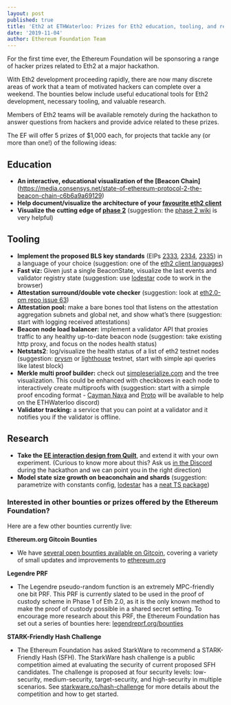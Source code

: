 ```yaml
---
layout: post
published: true
title: 'Eth2 at ETHWaterloo: Prizes for Eth2 education, tooling, and research'
date: '2019-11-04'
author: Ethereum Foundation Team
---
```


For the first time ever, the Ethereum Foundation will be sponsoring a range of hacker prizes related to Eth2 at a major hackathon.

With Eth2 development proceeding rapidly, there are now many discrete areas of work that a team of motivated hackers can complete over a weekend. The bounties below include useful educational tools for Eth2 development, necessary tooling, and valuable research.

Members of Eth2 teams will be available remotely during the hackathon to answer questions from hackers and provide advice related to these prizes. 

The EF will offer 5 prizes of $1,000 each, for projects that tackle any (or more than one!) of  the following ideas:


## Education
- **An interactive, educational visualization of the [Beacon Chain]**(https://media.consensys.net/state-of-ethereum-protocol-2-the-beacon-chain-c6b6a9a69129)
- **Help document/visualize the architecture of your [favourite eth2 client](https://eth.wiki/en/eth2/clients)**
- **Visualize the cutting edge of [phase 2](https://docs.ethhub.io/ethereum-roadmap/ethereum-2.0/eth-2.0-phases/)** (suggestion: the [phase 2 wiki](https://hackmd.io/UzysWse1Th240HELswKqVA?view) is very helpful)


## Tooling
- **Implement the proposed BLS key standards** (EIPs [2333](https://github.com/ethereum/EIPs/pull/2333), [2334](https://github.com/ethereum/EIPs/pull/2334), [2335](https://github.com/ethereum/EIPs/pull/2335)) in a language of your choice (suggestion: one of the [eth2 client languages](https://eth.wiki/en/eth2/clients))
- **Fast viz:** Given just a single BeaconState, visualize the last events and validator registry state (suggestion: use [lodestar](https://github.com/ChainSafe/lodestar) code to work in the browser)
- **Attestation surround/double vote checker** (suggestion: look at [eth2.0-pm repo issue 63](https://github.com/ethereum/eth2.0-pm/issues/63))
- **Attestation pool:** make a bare bones tool that listens on the attestation aggregation subnets and global net, and show what’s there (suggestion: start with logging received attestations)
- **Beacon node load balancer:** implement a validator API that proxies traffic to any healthy up-to-date beacon node (suggestion: take existing http proxy, and focus on the nodes health status)
- **Netstats2**: log/visualize the health status of a list of eth2 testnet nodes (suggestion: [prysm](https://github.com/prysmaticlabs/prysm) or [lighthouse](https://github.com/sigp/lighthouse) testnet, start with simple api queries like latest block)
- **Merkle multi proof builder:** check out [simpleserialize.com](http://simpleserialize.com/) and the tree visualization. This could be enhanced with checkboxes in each node to interactively create multiproofs with (suggestion: start with a simple proof encoding format - [Cayman Nava](https://twitter.com/caymannan) and [Proto](https://twitter.com/protolambda?lang=en) will be available to help on the ETHWaterloo discord)
- **Validator tracking:** a service that you can point at a validator and it notifies you if the validator is offline.


## Research
- **Take the [EE interaction design from Quilt](https://github.com/lightclient/sheth)**, and extend it with your own experiment. (Curious to know more about this? Ask us [in the Discord](http://ethwaterloo.com/chat) during the hackathon and we can point you in the right direction)
- **Model state size growth on beaconchain and shards** (suggestion: parametrize with constants config, [lodestar](https://github.com/ChainSafe/lodestar) has a [neat TS package](https://github.com/ChainSafe/lodestar/tree/master/packages/eth2.0-config))


### **Interested in other bounties or prizes offered by the Ethereum Foundation?** 

Here are a few other bounties currently live:

**Ethereum.org Gitcoin Bounties**

- We have [several open bounties available on Gitcoin](https://gitcoin.co/hackathon/web3-world), covering a variety of small updates and improvements to [ethereum.org](http://ethereum.org)


**Legendre PRF**

- The Legendre pseudo-random function is an extremely MPC-friendly one bit PRF. This PRF is currently slated to be used in the proof of custody scheme in Phase 1 of Eth 2.0, as it is the only known method to make the proof of custody possible in a shared secret setting. To encourage more research about this PRF, the Ethereum Foundation has set out a series of bounties here: [legendreprf.org/bounties](https://legendreprf.org/bounties)

**STARK-Friendly Hash Challenge**

- The Ethereum Foundation has asked StarkWare to recommend a STARK-Friendly Hash (SFH). The StarkWare hash challenge is a public competition aimed at evaluating the security of current proposed SFH candidates. The challenge is proposed at four security levels: low-security, medium-security, target-security, and high-security in multiple scenarios. See [starkware.co/hash-challenge](https://starkware.co/hash-challenge/) for more details about the competition and how to get started.

